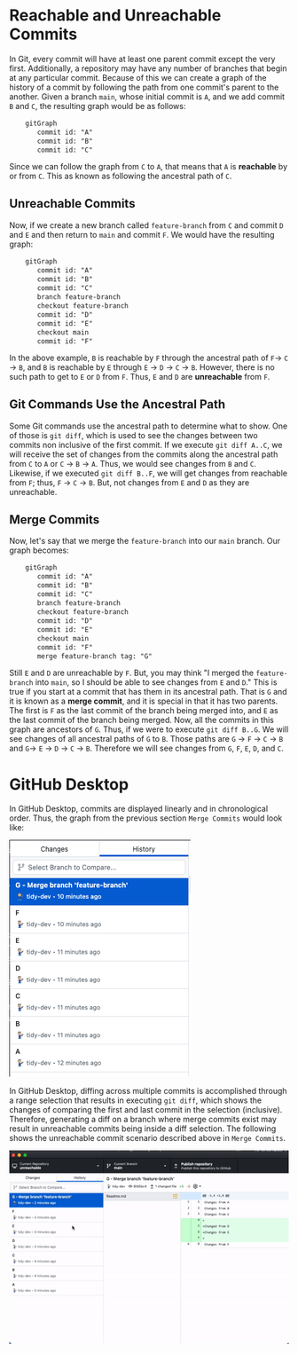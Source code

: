 # Reachable and Unreachable Commits

In Git, every commit will have at least one parent commit except the very first. Additionally, a repository may have any number of branches that begin at any particular commit. Because of this we can create a graph of the history of a commit by following the path from one commit's parent to the another. Given a branch `main`, whose initial commit is `A`, and we add commit `B` and `C`, the resulting graph would be as follows:

```mermaid
    gitGraph
       commit id: "A"
       commit id: "B"
       commit id: "C"
```

Since we can follow the graph from `C` to `A`, that means that `A` is **reachable** by or from `C`. This as known as following the ancestral path of `C`.

## Unreachable Commits
Now, if we create a new branch called `feature-branch` from `C` and commit `D` and `E` and then return to `main` and commit `F`. We would have the resulting graph:

```mermaid
    gitGraph
       commit id: "A"
       commit id: "B"
       commit id: "C"
       branch feature-branch
       checkout feature-branch
       commit id: "D"
       commit id: "E"
       checkout main
       commit id: "F"
```

In the above example, `B` is reachable by `F` through the ancestral path of `F`-> `C` -> `B`,  and `B` is reachable by `E` through `E` -> `D` -> `C` -> `B`. However, there is no such path to get to `E` or `D` from `F`. Thus, `E` and `D` are **unreachable** from `F`.

## Git Commands Use the Ancestral Path
Some Git commands use the ancestral path to determine what to show. One of those is `git diff`, which is used to see the changes between two commits non inclusive of the first commit. If we execute `git diff A..C`, we will receive the set of changes from the commits along the ancestral path from `C` to `A` or `C` -> `B` -> `A`. Thus, we would see changes from `B` and `C`. Likewise, if we executed `git diff B..F`, we will get changes from reachable from `F`; thus, `F` -> `C` -> `B`. But, not changes from `E` and `D` as they are unreachable.

## Merge Commits
Now, let's say that we merge the `feature-branch` into our `main` branch. Our graph becomes:

```mermaid
    gitGraph
       commit id: "A"
       commit id: "B"
       commit id: "C"
       branch feature-branch
       checkout feature-branch
       commit id: "D"
       commit id: "E"
       checkout main
       commit id: "F"
       merge feature-branch tag: "G"
```

Still `E` and `D` are unreachable by `F`. But, you may think "I merged the `feature-branch` into `main`, so I should be able to see changes from `E` and `D`." This is true if you start at a commit that has them in its ancestral path. That is `G` and it is known as a **merge commit**, and it is special in that it has two parents. The first is `F` as the last commit of the branch being merged into, and `E` as the last commit of the branch being merged. Now, all the commits in this graph are ancestors of `G`. Thus, if we were to execute `git diff B..G`. We will see changes of all ancestral paths of `G` to `B`. Those paths are `G` -> `F` -> `C` -> `B` and `G`-> `E` -> `D` -> `C` -> `B`. Therefore we will see changes from `G`, `F`, `E`, `D`, and `C`.

# GitHub Desktop
In GitHub Desktop, commits are displayed linearly and in chronological order. Thus, the graph from the previous section `Merge Commits` would look like:

![image](../assets/unreachable-commits-history.png)

In GitHub Desktop, diffing across multiple commits is accomplished through a range selection that results in executing `git diff`, which shows the changes of comparing the first and last commit in the selection (inclusive). Therefore, generating a diff on a branch where merge commits exist may result in unreachable commits being inside a diff selection. The following shows the unreachable commit scenario described above in `Merge Commits`.

![image](../assets/unreachable-commits-demo.gif)






